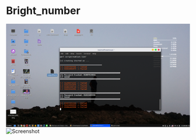 # Bright_number
![Screenshot](https://github.com/OsamaMuharram/Bright_number/blob/master/src/Workspace%201_006.png)
![Screenshot](screenshot.jpeg)
